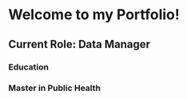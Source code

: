 # Welcome to my Portfolio!

## Current Role: Data Manager

### Education
### Master in Public Health
